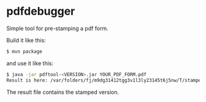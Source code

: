 # pdfdebugger

Simple tool for pre-stamping a pdf form.

Build it like this: 

```bash
$ mvn package
```

and use it like this:

```bash
$ java -jar pdftool-<VERSION>.jar YOUR_PDF_FORM.pdf
Result is here: /var/folders/fj/m9dg31412tgg3v1l3ly23145t6j5nw/T/stamped8992316045665224650.pdf
```

The result file contains the stamped version.




